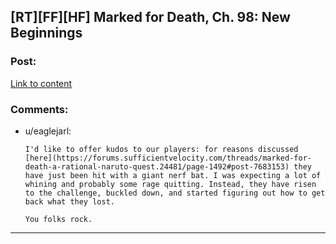 ## [RT][FF][HF] Marked for Death, Ch. 98: New Beginnings

### Post:

[Link to content](https://forums.sufficientvelocity.com/threads/marked-for-death-a-rational-naruto-quest.24481/page-1491#post-7682914)

### Comments:

- u/eaglejarl:
  ```
  I'd like to offer kudos to our players: for reasons discussed [here](https://forums.sufficientvelocity.com/threads/marked-for-death-a-rational-naruto-quest.24481/page-1492#post-7683153) they have just been hit with a giant nerf bat. I was expecting a lot of whining and probably some rage quitting. Instead, they have risen to the challenge, buckled down, and started figuring out how to get back what they lost. 

  You folks rock.
  ```

---

